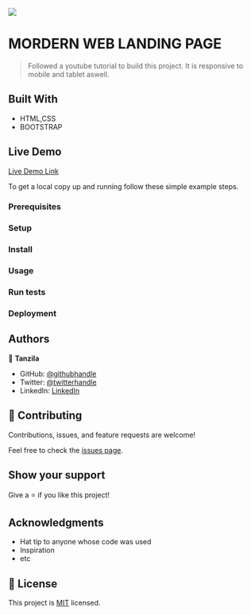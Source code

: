 ![](https://img.shields.io/badge/Microverse-blueviolet)

# MORDERN WEB LANDING PAGE

> Followed a youtube tutorial to build this project. It is responsive to mobile and tablet aswell.


## Built With

- HTML,CSS
- BOOTSTRAP

## Live Demo

[Live Demo Link](https://tanzila-abedin.github.io/web-landing-page/.)


To get a local copy up and running follow these simple example steps.

### Prerequisites

### Setup

### Install

### Usage

### Run tests

### Deployment

## Authors

👤 **Tanzila**

- GitHub: [@githubhandle](https://github.com/tanzila-abedin)
- Twitter: [@twitterhandle](https://twitter.com/TanzilaAbedin)
- LinkedIn: [LinkedIn](https://www.linkedin.com/in/tanzila-abedin-331440b2/)

## 🤝 Contributing

Contributions, issues, and feature requests are welcome!

Feel free to check the [issues page](issues/).

## Show your support

Give a ⭐️ if you like this project!

## Acknowledgments

- Hat tip to anyone whose code was used
- Inspiration
- etc

## 📝 License

This project is [MIT](lic.url) licensed.
